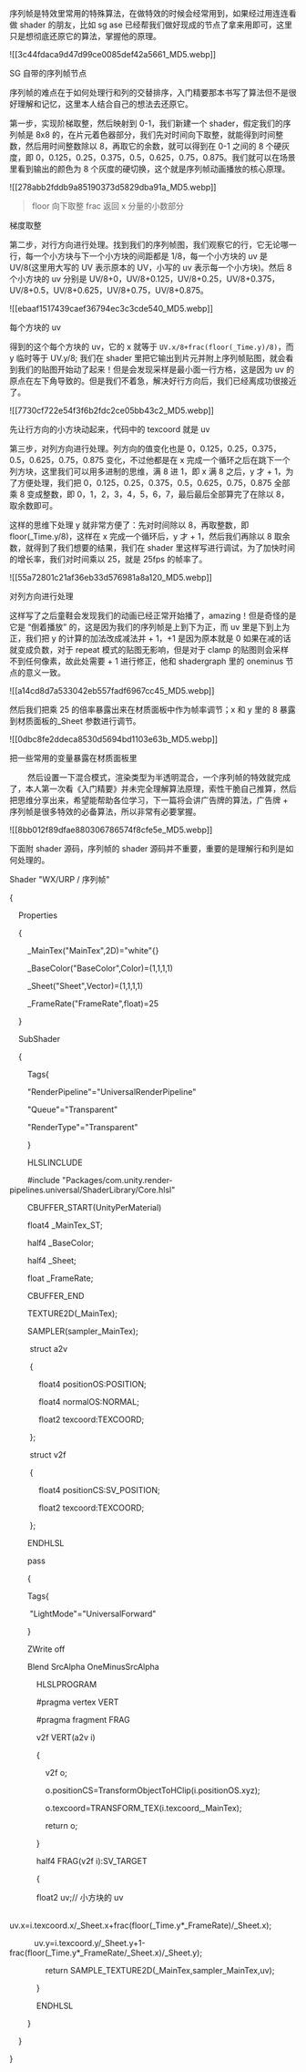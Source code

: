   序列帧是特效里常用的特殊算法，在做特效的时候会经常用到，如果经过用连连看做 shader 的朋友，比如 sg ase 已经帮我们做好现成的节点了拿来用即可，这里只是想彻底还原它的算法，掌握他的原理。

![[3c44fdaca9d47d99ce0085def42a5661_MD5.webp]]

SG 自带的序列帧节点

 序列帧的难点在于如何处理行和列的交替排序，入门精要那本书写了算法但不是很好理解和记忆，这里本人结合自己的想法去还原它。

 第一步，实现阶梯取整，然后映射到 0-1，我们新建一个 shader，假定我们的序列帧是 8x8 的，在片元着色器部分，我们先对时间向下取整，就能得到时间整数，然后用时间整数除以 8，再取它的余数，就可以得到在 0-1 之间的 8 个硬灰度，即 0，0.125，0.25，0.375，0.5，0.625，0.75，0.875。我们就可以在场景里看到输出的颜色为 8 个灰度的硬切换，这个就是序列帧动画播放的核心原理。

![[278abb2fddb9a85190373d5829dba91a_MD5.webp]]
>floor 向下取整
>frac 返回 x 分量的小数部分 

梯度取整

 第二步，对行方向进行处理。找到我们的序列帧图，我们观察它的行，它无论哪一行，每一个小方块与下一个小方块的间距都是 1/8，每一个小方块的 uv 是 UV/8(这里用大写的 UV 表示原本的 UV，小写的 uv 表示每一个小方块)。然后 8 个小方块的 uv 分别是 UV/8+0，UV/8+0.125，UV/8+0.25，UV/8+0.375，UV/8+0.5，UV/8+0.625，UV/8+0.75，UV/8+0.875。

![[ebaaf1517439caef36794ec3c3cde540_MD5.webp]]

每个方块的 uv

得到的这个每个方块的 uv，它的 x 就等于 `UV.x/8+frac(floor(_Time.y)/8)`，而 y 临时等于 UV.y/8; 我们在 shader 里把它输出到片元并附上序列帧贴图，就会看到我们的贴图开始动了起来！但是会发现采样是最小面一行方格，这是因为 uv 的原点在左下角导致的。但是我们不着急，解决好行方向后，我们已经离成功很接近了。

![[7730cf722e54f3f6b2fdc2ce05bb43c2_MD5.webp]]

先让行方向的小方块动起来，代码中的 texcoord 就是 uv

   第三步，对列方向进行处理。列方向的值变化也是 0，0.125，0.25，0.375，0.5，0.625，0.75，0.875 变化，不过他都是在 x 完成一个循环之后在跳下一个列方块，这里我们可以用多进制的思维，满 8 进 1，即 x 满 8 之后，y 才 + 1，为了方便处理，我们把 0，0.125，0.25，0.375，0.5，0.625，0.75，0.875 全部乘 8 变成整数，即 0，1，2，3，4，5，6，7，最后最后全部算完了在除以 8，取余数即可。

这样的思维下处理 y 就非常方便了：先对时间除以 8，再取整数，即 floor(_Time.y/8)，这样在 x 完成一个循环后，y 才 + 1，然后我们再除以 8 取余数，就得到了我们想要的结果，我们在 shader 里这样写进行调试，为了加快时间的增长率，我们对时间乘以 25，就是 25fps 的帧率了。

![[55a72801c21af36eb33d576981a8a120_MD5.webp]]

对列方向进行处理

这样写了之后童鞋会发现我们的动画已经正常开始播了，amazing！但是奇怪的是它是 “倒着播放” 的，这是因为我们的序列帧是上到下为正，而 uv 里是下到上为正，我们把 y 的计算的加法改成减法并 + 1，+1 是因为原本就是 0 如果在减的话就变成负数，对于 repeat 模式的贴图无影响，但是对于 clamp 的贴图则会采样不到任何像素，故此处需要 + 1 进行修正，他和 shadergraph 里的 oneminus 节点的意义一致。

![[a14cd8d7a533042eb557fadf6967cc45_MD5.webp]]

然后我们把乘 25 的倍率暴露出来在材质面板中作为帧率调节；x 和 y 里的 8 暴露到材质面板的_Sheet 参数进行调节。

![[0dbc8fe2ddeca8530d5694bd1103e63b_MD5.webp]]

把一些常用的变量暴露在材质面板里

        然后设置一下混合模式，渲染类型为半透明混合，一个序列帧的特效就完成了，本人第一次看《入门精要》并未完全理解算法原理，索性干脆自己推算，然后把思维分享出来，希望能帮助各位学习，下一篇将会讲广告牌的算法，广告牌 + 序列帧是很多特效的必备算法，所以非常有必要掌握。

![[8bb012f89dfae880306786574f8cfe5e_MD5.webp]]

下面附 shader 源码，序列帧的 shader 源码并不重要，重要的是理解行和列是如何处理的。

Shader "WX/URP / 序列帧"

{

    Properties

    {

        _MainTex("MainTex",2D)="white"{}

        _BaseColor("BaseColor",Color)=(1,1,1,1)

        _Sheet("Sheet",Vector)=(1,1,1,1)

        _FrameRate("FrameRate",float)=25

    }

    SubShader

    {

        Tags{

        "RenderPipeline"="UniversalRenderPipeline"

        "Queue"="Transparent"

        "RenderType"="Transparent"

        }

        HLSLINCLUDE

        #include "Packages/com.unity.render-pipelines.universal/ShaderLibrary/Core.hlsl"

        CBUFFER_START(UnityPerMaterial)

        float4 _MainTex_ST;

        half4 _BaseColor;

        half4 _Sheet;

        float _FrameRate;

        CBUFFER_END

        TEXTURE2D(_MainTex);

        SAMPLER(sampler_MainTex);

         struct a2v

         {

             float4 positionOS:POSITION;

             float4 normalOS:NORMAL;

             float2 texcoord:TEXCOORD;

         };

         struct v2f

         {

             float4 positionCS:SV_POSITION;

             float2 texcoord:TEXCOORD;

         };

        ENDHLSL

        pass

        {

        Tags{

         "LightMode"="UniversalForward"

        }

        ZWrite off

        Blend SrcAlpha OneMinusSrcAlpha  

            HLSLPROGRAM

            #pragma vertex VERT

            #pragma fragment FRAG

            v2f VERT(a2v i)

            {

                v2f o;

                o.positionCS=TransformObjectToHClip(i.positionOS.xyz);

                o.texcoord=TRANSFORM_TEX(i.texcoord,_MainTex);

                return o;

            }

            half4 FRAG(v2f i):SV_TARGET

            {

            float2 uv;// 小方块的 uv

            uv.x=i.texcoord.x/_Sheet.x+frac(floor(_Time.y*_FrameRate)/_Sheet.x);

           uv.y=i.texcoord.y/_Sheet.y+1-frac(floor(_Time.y*_FrameRate/_Sheet.x)/_Sheet.y);

                return SAMPLE_TEXTURE2D(_MainTex,sampler_MainTex,uv);

            }

            ENDHLSL

        }

    }

}